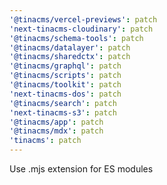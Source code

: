 ```yaml
---
'@tinacms/vercel-previews': patch
'next-tinacms-cloudinary': patch
'@tinacms/schema-tools': patch
'@tinacms/datalayer': patch
'@tinacms/sharedctx': patch
'@tinacms/graphql': patch
'@tinacms/scripts': patch
'@tinacms/toolkit': patch
'next-tinacms-dos': patch
'@tinacms/search': patch
'next-tinacms-s3': patch
'@tinacms/app': patch
'@tinacms/mdx': patch
'tinacms': patch
---
```


Use .mjs extension for ES modules
